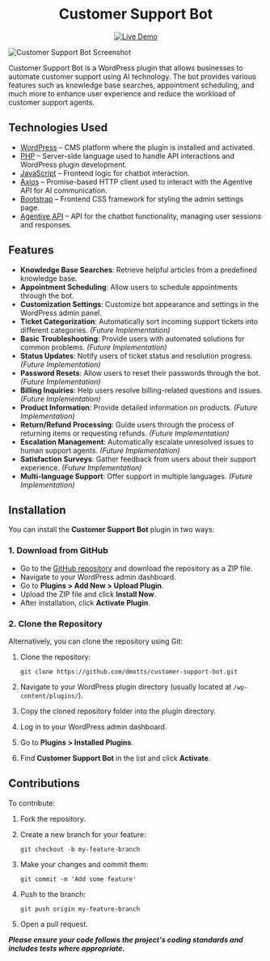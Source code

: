 <h1 align="center">
Customer Support Bot
</h1>

<div align="center">

[![Live Demo](https://github.com/dmotts/customer-support-bot/actions/workflows/deploy.yml/badge.svg)](http://customer-support-bot.nichesite.org)

</div>

![Customer Support Bot Screenshot](https://res.cloudinary.com/dzpafdvkm/image/upload/v1726858049/Portfolio/customer-support-bot-screenshot.png)

Customer Support Bot is a WordPress plugin that allows businesses to automate customer support using AI technology. The bot provides various features such as knowledge base searches, appointment scheduling, and much more to enhance user experience and reduce the workload of customer support agents.

## Technologies Used

- [WordPress](https://wordpress.org/) – CMS platform where the plugin is installed and activated.
- [PHP](https://www.php.net/) – Server-side language used to handle API interactions and WordPress plugin development.
- [JavaScript](https://developer.mozilla.org/en-US/docs/Web/JavaScript) – Frontend logic for chatbot interaction.
- [Axios](https://axios-http.com/docs/intro) – Promise-based HTTP client used to interact with the Agentive API for AI communication.
- [Bootstrap](https://getbootstrap.com/) – Frontend CSS framework for styling the admin settings page.
- [Agentive API](https://agentivehub.com) – API for the chatbot functionality, managing user sessions and responses.

## Features

- **Knowledge Base Searches**: Retrieve helpful articles from a predefined knowledge base.
- **Appointment Scheduling**: Allow users to schedule appointments through the bot.
- **Customization Settings**: Customize bot appearance and settings in the WordPress admin panel.
- **Ticket Categorization**: Automatically sort incoming support tickets into different categories. *(Future Implementation)*
- **Basic Troubleshooting**: Provide users with automated solutions for common problems. *(Future Implementation)*
- **Status Updates**: Notify users of ticket status and resolution progress. *(Future Implementation)*
- **Password Resets**: Allow users to reset their passwords through the bot. *(Future Implementation)*
- **Billing Inquiries**: Help users resolve billing-related questions and issues. *(Future Implementation)*
- **Product Information**: Provide detailed information on products. *(Future Implementation)*
- **Return/Refund Processing**: Guide users through the process of returning items or requesting refunds. *(Future Implementation)*
- **Escalation Management**: Automatically escalate unresolved issues to human support agents. *(Future Implementation)*
- **Satisfaction Surveys**: Gather feedback from users about their support experience. *(Future Implementation)*
- **Multi-language Support**: Offer support in multiple languages. *(Future Implementation)*

## Installation

You can install the **Customer Support Bot** plugin in two ways:

### 1. Download from GitHub

- Go to the [GitHub repository](https://github.com/dmotts/customer-support-bot) and download the repository as a ZIP file.
- Navigate to your WordPress admin dashboard.
- Go to **Plugins > Add New > Upload Plugin**.
- Upload the ZIP file and click **Install Now**.
- After installation, click **Activate Plugin**.

### 2. Clone the Repository

Alternatively, you can clone the repository using Git:

1. Clone the repository:

    ```
    git clone https://github.com/dmotts/customer-support-bot.git
    ```

2. Navigate to your WordPress plugin directory (usually located at `/wp-content/plugins/`).

3. Copy the cloned repository folder into the plugin directory.

4. Log in to your WordPress admin dashboard.

5. Go to **Plugins > Installed Plugins**.

6. Find **Customer Support Bot** in the list and click **Activate**.

## Contributions

To contribute:

1. Fork the repository.

2. Create a new branch for your feature:

    ```
    git checkout -b my-feature-branch
    ```

3. Make your changes and commit them:

    ```
    git commit -m 'Add some feature'
    ```

4. Push to the branch:

    ```
    git push origin my-feature-branch
    ```

5. Open a pull request.

***Please ensure your code follows the project's coding standards and includes tests where appropriate.***
